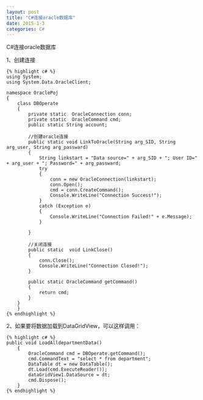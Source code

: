 ```yaml
---
layout: post
title: "C#连接oracle数据库"
date: 2015-1-3
categories: C#
---
```


C#连接oracle数据库

<!-- more -->
1、创建连接

	{% highlight c# %}
    using System;
	using System.Data.OracleClient;

	namespace OraclePoj
	{
    	class DBOperate
    	{
        	private static  OracleConnection conn;
        	private static  OracleCommand cmd;
        	public static String account;

        	//创建oracle连接
        	public static void LinkToOracle(String arg_SID, String arg_user, String arg_passward)
        	{
            	String linkstart = "Data source=" + arg_SID + "; User ID=" + arg_user + "; Password=" + arg_passward;
            	try
            	{
                	conn = new OracleConnection(linkstart);
                	conn.Open();
                	cmd = conn.CreateCommand();
                	Console.WriteLine("Connection Success!");
            	}
            	catch (Exception e)
            	{
                	Console.WriteLine("Connection Failed!" + e.Message);
            	}

        	}

        	//关闭连接
        	public static  void LinkClose()
        	{
            	conn.Close();
            	Console.WriteLine("Connection Closed!");
        	}

        	public static OracleCommand getCommand()
        	{
            	return cmd;
        	}
    	}
		}
	{% endhighlight %}

2、如果要将数据加载到DataGridView，可以这样调用：

	{% highlight c# %}
    public void LoadAlldepartmentData()
        {
            OracleCommand cmd = DBOperate.getCommand();
            cmd.CommandText = "select * from department";
            DataTable dt = new DataTable();
            dt.Load(cmd.ExecuteReader());
            dataGridView1.DataSource = dt;
            cmd.Dispose();
        }
	{% endhighlight %}